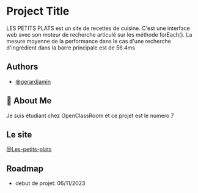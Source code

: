 
# Project Title

LES PETITS PLATS est un site de recettes de cuisine.
C'est une interface web avec son moteur de recherche articulé sur les méthode  forEach().
La mesure moyenne de la performance dans le cas d'une recherche d'ingrédient dans la barre principale est de 56.4ms

## Authors

- [@gerardjamin]( https://github.com/gerardjamin)

## 🚀 About Me
Je suis étudiant chez OpenClassRoom et ce projet est le numero 7

## Le site
[@Les-petits-plats](https://gerardjamin.github.io/les-petits-plats/)

## Roadmap

- debut de projet: 06/11/2023



